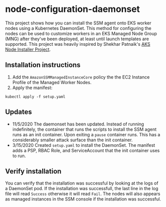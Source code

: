 # node-configuration-daemonset

This project shows how you can install the SSM agent onto EKS worker nodes using a Kubernetes DaemonSet.  This method for configuring the nodes can be used to customize workers in an EKS Managed Node Group (MNG) after they've been deployed, at least until launch templates are supported.  This project was heavily inspired by Shekhar Patnaik's [AKS Node Installer Project](https://github.com/patnaikshekhar/AKSNodeInstaller).  

## Installation instructions
1. Add the `AmazonSSMManagedInstanceCore` policy the the EC2 Instance Profile of the Managed Worker Nodes. 
2. Apply the manifest:
```
kubectl apply -f setup.yaml
```

## Updates
- 11/5/2020 The daemonset has been updated.  Instead of running indefinitely, the container that runs the scripts to install the SSM agent runs as an init container.  Upon exiting a `pause` container runs. This has a considerably smaller attack surface than the init container.
- 3/15/2020 Created `setup.yaml` to install the DaemonSet.  The manifest adds a PSP, RBAC Role, and ServiceAccount that the init container uses to run. 

## Verify installation
You can verify that the installation was successful by looking at the logs of a DaemonSet pod.  If the installation was successfull, the last line in the log file will read `Success` otherwise it will read `Fail`.  The nodes will also appears as managed instances in the SSM console if the installation was successful. 
